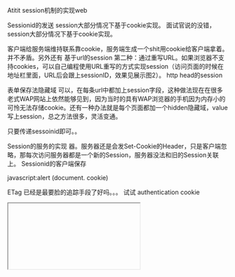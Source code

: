 Atitit session机制的实现web

Sessionid的发送
session大部分情况下基于cookie实现。
面试官说的没错，session大部分情况下基于cookie实现。

客户端给服务端维持联系靠cookie，服务端生成一个shit用cookie给客户端拿着。并不矛盾。另外还有
基于url的session
第二种：通过重写URL。如果浏览器不支持cookies，可以自己编程使用URL重写的方式实现session（访问页面的时候在地址栏里面，URL后会跟上sessionID，效果见展示图2）。
http head的session

表单保存法隐藏域
可以，在每条url中都加上session字段，这种做法现在在很多老式WAP网站上依然能够见到，因为当时的具有WAP浏览器的手机因为内存小的可怜无法存储cookie。还有一种办法就是每个页面都加一个hidden隐藏域，value写上session，总之方法很多，灵活变通。

 



只要传递sessoinid即可。。

Session的服务的实现
器。服务器还是会发Set-Cookie的Header，只是客户端忽略，那每次访问服务器都是一个新的Session，服务器没法和旧的Session关联上。
Sessionid的客户端保存


javascript:alert (document. cookie)

ETag 已经是最要脸的追踪手段了好吗。。。
试试 authentication cookie
<iframe src="http://session:<cookie>@zhihu.com/">



最简单的办法，重新定向
登陆之后网址变成http://www.xxx.com/？session=xxxxxxxxxxxxxxxx
还有一个就是用户再次点击的问题，以前的方法是查找所有a href，form修改，这个太麻烦了。
其实用referer就好了，在nginx里判断referer有没有session，然后处理下，应用代码可以不做任何修改。
还有这种方式容易泄露，可以跟ip，agent绑定，即session记录操作的ip，如果ip，浏览器变了就重新生成session





